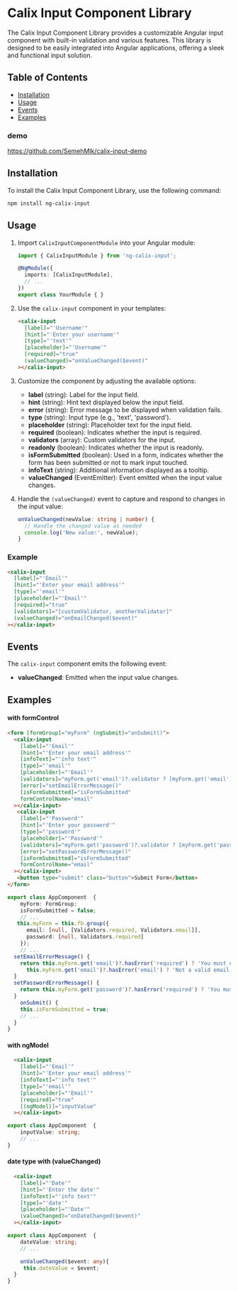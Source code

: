 # Calix Input Component Library

The Calix Input Component Library provides a customizable Angular input component with built-in validation and various features. This library is designed to be easily integrated into Angular applications, offering a sleek and functional input solution.

## Table of Contents

- [Installation](#installation)
- [Usage](#usage)
- [Events](#events)
- [Examples](#example)
### demo
https://github.com/SemehMlk/calix-input-demo

## Installation

To install the Calix Input Component Library, use the following command:

```bash
npm install ng-calix-input
```

## Usage

1. Import `CalixInputComponentModule` into your Angular module:

    ```typescript
    import { CalixInputModule } from 'ng-calix-input';

    @NgModule({
      imports: [CalixInputModule],
      // ...
    })
    export class YourModule { }
    ```

2. Use the `calix-input` component in your templates:

    ```html
    <calix-input
      [label]="'Username'"
      [hint]="'Enter your username'"
      [type]="'text'"
      [placeholder]="'Username'"
      [required]="true"
      (valueChanged)="onValueChanged($event)"
    ></calix-input>
    ```

3. Customize the component by adjusting the available options:

   - **label** (string): Label for the input field.
   - **hint** (string): Hint text displayed below the input field.
   - **error** (string): Error message to be displayed when validation fails.
   - **type** (string): Input type (e.g., 'text', 'password').
   - **placeholder** (string): Placeholder text for the input field.
   - **required** (boolean): Indicates whether the input is required.
   - **validators** (array): Custom validators for the input.
   - **readonly** (boolean): Indicates whether the input is readonly.
   - **isFormSubmitted** (boolean): Used in a form, indicates whether the form has been submitted or not to mark input touched.
   - **infoText** (string): Additional information displayed as a tooltip.
   - **valueChanged** (EventEmitter): Event emitted when the input value changes.

4. Handle the `(valueChanged)` event to capture and respond to changes in the input value:

    ```typescript
    onValueChanged(newValue: string | number) {
      // Handle the changed value as needed
      console.log('New value:', newValue);
    }
    ```

### Example

```html
<calix-input
  [label]="'Email'"
  [hint]="'Enter your email address'"
  [type]="'email'"
  [placeholder]="'Email'"
  [required]="true"
  [validators]="[customValidator, anotherValidator]"
  (valueChanged)="onEmailChanged($event)"
></calix-input>
```

## Events

The `calix-input` component emits the following event:

- **valueChanged**: Emitted when the input value changes.

## Examples
#### with formControl
```html
<form [formGroup]="myForm" (ngSubmit)="onSubmit()">
  <calix-input
    [label]="'Email'"
    [hint]="'Enter your email address'"
    [infoText]="'info text'"
    [type]="'email'"
    [placeholder]="'Email'"
    [validators]="myForm.get('email')?.validator ? [myForm.get('email')?.validator] : []"
    [error]="setEmailErrorMessage()"
    [isFormSubmitted]="isFormSubmitted"
    formControlName="email"
  ></calix-input>
   <calix-input
    [label]="'Password'"
    [hint]="'Enter your password'"
    [type]="'password'"
    [placeholder]="'Password'"
    [validators]="myForm.get('password')?.validator ? [myForm.get('password')?.validator] : []"
    [error]="setPasswordErrorMessage()"
    [isFormSubmitted]="isFormSubmitted"
    formControlName="email"
  ></calix-input>
   <button type="submit" class="button">Submit Form</button>
</form>
```
``` typescript
export class AppComponent  {
    myForm: FormGroup;
    isFormSubmitted = false;
    // ...
   this.myForm = this.fb.group({
      email: [null, [Validators.required, Validators.email]],
      password: [null, Validators.required]
    });
    // ...
  setEmailErrorMessage() {
    return this.myForm.get('email')?.hasError('required') ? 'You must enter a value' :
      this.myForm.get('email')?.hasError('email') ? 'Not a valid email' : '';
  }
  setPasswordErrorMessage() {
    return this.myForm.get('password')?.hasError('required') ? 'You must enter a value' : '';
  }
    onSubmit() {
    this.isFormSubmitted = true;
    // ...
  }
}
```
#### with ngModel
```html
  <calix-input
    [label]="'Email'"
    [hint]="'Enter your email address'"
    [infoText]="'info text'"
    [type]="'email'"
    [placeholder]="'Email'"
    [required]="true"
    [(ngModel)]="inputValue"
  ></calix-input>

```
``` typescript
export class AppComponent  {
    inputValue: string;
    // ...
}
```
#### date type with (valueChanged)
```html
  <calix-input
    [label]="'Date'"
    [hint]="'Enter the date'"
    [infoText]="'info text'"
    [type]="'date'"
    [placeholder]="'Date'"
    (valueChanged)="onDateChanged($event)"
  ></calix-input>

```
``` typescript
export class AppComponent  {
    dateValue: string;
    // ...

    onValueChanged($event: any){
     this.dateValue = $event;
  }
}
```